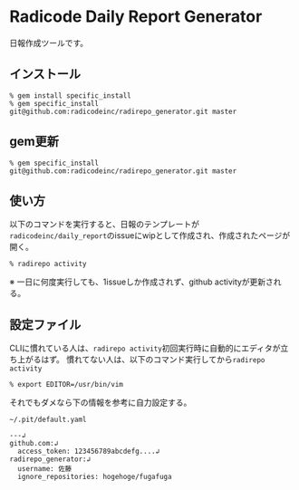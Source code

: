 
# Radicode Daily Report Generator

日報作成ツールです。

## インストール

```
% gem install specific_install
% gem specific_install git@github.com:radicodeinc/radirepo_generator.git master
```

## gem更新

```
% gem specific_install git@github.com:radicodeinc/radirepo_generator.git master
```

## 使い方

以下のコマンドを実行すると、日報のテンプレートが`radicodeinc/daily_report`のissueにwipとして作成され、作成されたページが開く。
```
% radirepo activity
```

※ 一日に何度実行しても、1issueしか作成されず、github activityが更新される。

## 設定ファイル

CLIに慣れている人は、`radirepo activity`初回実行時に自動的にエディタが立ち上がるはず。
慣れてない人は、以下のコマンド実行してから`radirepo activity`
```
% export EDITOR=/usr/bin/vim
```

それでもダメなら下の情報を参考に自力設定する。

`~/.pit/default.yaml`
```
---↲
github.com:↲
  access_token: 123456789abcdefg....↲
radirepo_generator:↲
  username: 佐藤
  ignore_repositories: hogehoge/fugafuga
```

